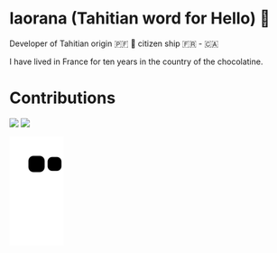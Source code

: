 # Iaorana (Tahitian word for Hello) 🤙

<p>Developer of Tahitian origin 🇵🇫 🌴 citizen ship 🇫🇷 - 🇨🇦</p>
 
<p>I have lived in France for ten years in the country of the chocolatine.</p>

<div>
  <h1>Contributions</h1>

  <img src="https://github-readme-stats.vercel.app/api/top-langs/?username=rooarii&layout=compact" >
 
  <img  width="450" src="https://github-readme-stats.vercel.app/api?username=rooarii&show_icons=true" >
</div>


![rooarii snake gif](https://github.com/Rooarii/Rooarii/blob/output/github-contribution-grid-snake.svg)
